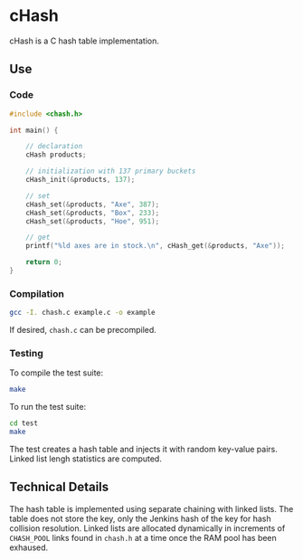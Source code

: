 # cHash
cHash is a C hash table implementation.


## Use
### Code
```C
#include <chash.h>

int main() {

    // declaration
    cHash products;

    // initialization with 137 primary buckets
    cHash_init(&products, 137);

    // set
    cHash_set(&products, "Axe", 387);
    cHash_set(&products, "Box", 233);
    cHash_set(&products, "Hoe", 951);

    // get
    printf("%ld axes are in stock.\n", cHash_get(&products, "Axe"));

    return 0;
}
```
### Compilation
```bash
gcc -I. chash.c example.c -o example
```
If desired, `chash.c` can be precompiled.
### Testing
To compile the test suite:
```bash
make
```
To run the test suite:
```bash
cd test
make
```
The test creates a hash table and injects it with random key-value pairs. Linked
list lengh statistics are computed.

## Technical Details
The hash table is implemented using separate chaining with linked lists.  The
table does not store the key, only the Jenkins hash of the key for hash
collision resolution.  Linked lists are allocated dynamically in increments of
`CHASH_POOL` links found in `chash.h` at a time once the RAM pool has been
exhaused.

